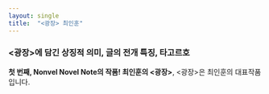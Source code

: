 ```yaml
---
layout: single
title:  "<광장> 최인훈"
---
```


### <광장>에 담긴 상징적 의미, 글의 전개 특징, 타고르호

**첫 번째, Nonvel Novel Note의 작품! 최인훈의 <광장>**, <광장>은 최인훈의 대표작품입니다.

